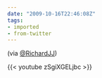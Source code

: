 ```yaml
---
date: "2009-10-16T22:46:08Z"
tags:
- imported
- from-twitter
---
```

(via [@RichardJJ](/twitter/#/RichardJJ))

{{< youtube zSgiXGELjbc >}}
